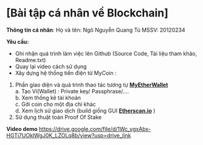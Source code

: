 # [Bài tập cá nhân về Blockchain]

**Thông tin cá nhân**:
Họ và tên: Ngô Nguyễn Quang Tú
MSSV: 20120234

**Yêu cầu:**  
 
-   Ghi nhận quá trình làm việc lên Github (Source Code, Tài liệu tham khảo, Readme.txt)
-   Quay lại video cách sử dụng
-   Xây dựng hệ thống tiền điện tử MyCoin :  

1. Phần giao diện và quá trình thao tác tương tự **[MyEtherWallet](https://www.myetherwallet.com/wallet/create)**     
a. Tạo Ví(Wallet) : Private key/ Passphrase/....     
b. Xem thống kê tài khoản     
c. Gởi coin cho một địa chỉ khác     
d. Xem lịch sử giao dịch (build giống GUI **[Etherscan.io](https://etherscan.io/)** )     
2. Sử dụng thuật toán Proof Of Stake

**Video demo**
https://drive.google.com/file/d/1Wc_ygxAbx-HGTj7UOkIWgJ0K_LZOLq8b/view?usp=drive_link
